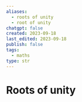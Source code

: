 ```yaml
---
aliases:
  - roots of unity
  - root of unity
chatgpt: false
created: 2023-09-18
last_edited: 2023-09-18
publish: false
tags:
  - maths
type: str
---
```

# Roots of unity
